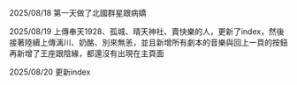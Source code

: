 2025/08/18 第一天做了北國群星跟病嬌

2025/08/19 上傳奉天1928、孤城、晴天神社、賣快樂的人，更新了index，然後接著陸續上傳漓川、奶酪、別來無恙，並且新增所有劇本的音樂與回上一頁的按鈕
再新增了王座跟陰緣，都還沒有出現在主頁面

2025/08/20 更新index

